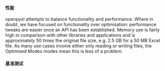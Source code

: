 #### 性能

openpyxl attempts to balance functionality and performance. Where in doubt, we have focused on functionality over optimisation: performance tweaks are easier once an API has been established. Memory use is fairly high in comparison with other libraries and applications and is approximately 50 times the original file size, e.g. 2.5 GB for a 50 MB Excel file. As many use cases involve either only reading or writing files, the Optimised Modes modes mean this is less of a problem.

#### 基准测试